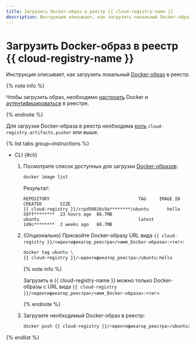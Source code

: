 ```yaml
---
title: Загрузить Docker-образ в реестр {{ cloud-registry-name }}
description: Инструкция описывает, как загрузить локальный Docker-образ в реестр {{ cloud-registry-name }}.
---
```


# Загрузить Docker-образ в реестр {{ cloud-registry-name }}

Инструкция описывает, как загрузить локальный [Docker-образ](../../concepts/docker-image.md) в реестр.

{% note info %}

Чтобы загрузить образ, необходимо [настроить](installation.md) Docker и [аутентифицироваться](authentication.md) в реестре.

{% endnote %}

Для загрузки Docker-образа в реестр необходима [роль](../../security/index.md#cloud-registry-artifacts-pusher) `cloud-registry.artifacts.pusher` или выше.

{% list tabs group=instructions %}

- CLI {#cli}

  1. Посмотрите список доступных для загрузки [Docker-образов](../../concepts/docker-image.md):

     ```bash
     docker image list
     ```

     Результат:

     ```text
     REPOSITORY                                  TAG     IMAGE ID      CREATED       SIZE
     {{ cloud-registry }}/crpd50616s9a********/ubuntu       hello   50ff********  23 hours ago  86.7MB
     ubuntu                                      latest  1d9c********  2 weeks ago   86.7MB
     ```

  1. (Опционально) Присвойте Docker-образу URL вида `{{ cloud-registry }}/<идентификатор_реестра>/<имя_Docker-образа>:<тег>`:

     ```bash
     docker tag ubuntu \
     {{ cloud-registry }}/<идентификатор_реестра>/ubuntu:hello
     ```

     {% note info %}

     Загрузить в {{ cloud-registry-name }} можно только Docker-образы с URL вида `{{ cloud-registry }}/<идентификатор_реестра>/<имя_Docker-образа>:<тег>`.

     {% endnote %}

  1. Загрузите необходимый Docker-образ в реестр:

     ```bash
     docker push {{ cloud-registry }}/<идентификатор_реестра>/ubuntu:hello
     ```

{% endlist %}